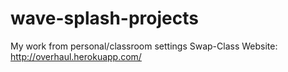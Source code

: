 # wave-splash-projects
My work from personal/classroom settings
Swap-Class Website: http://overhaul.herokuapp.com/
